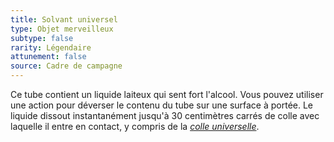 ```yaml
---
title: Solvant universel
type: Objet merveilleux
subtype: false
rarity: Légendaire
attunement: false
source: Cadre de campagne
---
```

Ce tube contient un liquide laiteux qui sent fort l'alcool. Vous pouvez utiliser une action pour déverser le contenu du tube sur une surface à portée. Le liquide dissout instantanément jusqu'à 30 centimètres carrés de colle avec laquelle il entre en contact, y compris de la [_colle universelle_](/liste-objets-magiques/colle-universelle/).

